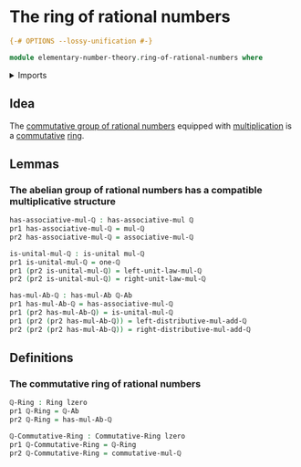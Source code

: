 # The ring of rational numbers

```agda
{-# OPTIONS --lossy-unification #-}

module elementary-number-theory.ring-of-rational-numbers where
```

<details><summary>Imports</summary>

```agda
open import commutative-algebra.commutative-rings

open import elementary-number-theory.addition-rational-numbers
open import elementary-number-theory.group-of-rational-numbers
open import elementary-number-theory.multiplication-rational-numbers
open import elementary-number-theory.rational-numbers

open import foundation.dependent-pair-types
open import foundation.function-types
open import foundation.identity-types
open import foundation.unital-binary-operations
open import foundation.universe-levels

open import group-theory.semigroups

open import ring-theory.rings
```

</details>

## Idea

The
[commutative group of rational numbers](elementary-number-theory.group-of-rational-numbers.md)
equipped with
[multiplication](elementary-number-theory.multiplication-rational-numbers.md) is
a [commutative](commutative-algebra.commutative-rings.md)
[ring](ring-theory.rings.md).

## Lemmas

### The abelian group of rational numbers has a compatible multiplicative structure

```agda
has-associative-mul-ℚ : has-associative-mul ℚ
pr1 has-associative-mul-ℚ = mul-ℚ
pr2 has-associative-mul-ℚ = associative-mul-ℚ

is-unital-mul-ℚ : is-unital mul-ℚ
pr1 is-unital-mul-ℚ = one-ℚ
pr1 (pr2 is-unital-mul-ℚ) = left-unit-law-mul-ℚ
pr2 (pr2 is-unital-mul-ℚ) = right-unit-law-mul-ℚ

has-mul-Ab-ℚ : has-mul-Ab ℚ-Ab
pr1 has-mul-Ab-ℚ = has-associative-mul-ℚ
pr1 (pr2 has-mul-Ab-ℚ) = is-unital-mul-ℚ
pr1 (pr2 (pr2 has-mul-Ab-ℚ)) = left-distributive-mul-add-ℚ
pr2 (pr2 (pr2 has-mul-Ab-ℚ)) = right-distributive-mul-add-ℚ
```

## Definitions

### The commutative ring of rational numbers

```agda
ℚ-Ring : Ring lzero
pr1 ℚ-Ring = ℚ-Ab
pr2 ℚ-Ring = has-mul-Ab-ℚ

ℚ-Commutative-Ring : Commutative-Ring lzero
pr1 ℚ-Commutative-Ring = ℚ-Ring
pr2 ℚ-Commutative-Ring = commutative-mul-ℚ
```

